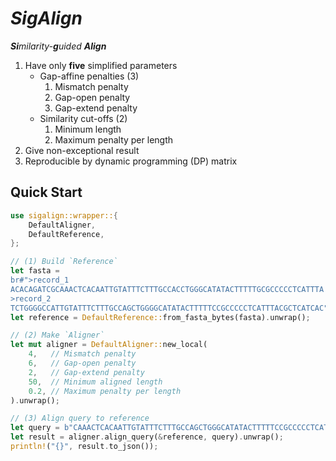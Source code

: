 # *SigAlign*
***Si**milarity-**g**uided **Align***
1. Have only **five** simplified parameters
    - Gap-affine penalties (3)
        1. Mismatch penalty
        2. Gap-open penalty
        3. Gap-extend penalty
    - Similarity cut-offs (2)
        1. Minimum length
        2. Maximum penalty per length
2. Give non-exceptional result
3. Reproducible by dynamic programming (DP) matrix

## Quick Start
```rust
use sigalign::wrapper::{
    DefaultAligner,
    DefaultReference,
};

// (1) Build `Reference`
let fasta =
br#">record_1
ACACAGATCGCAAACTCACAATTGTATTTCTTTGCCACCTGGGCATATACTTTTTGCGCCCCCTCATTTA
>record_2
TCTGGGGCCATTGTATTTCTTTGCCAGCTGGGGCATATACTTTTTCCGCCCCCTCATTTACGCTCATCAC"#;
let reference = DefaultReference::from_fasta_bytes(fasta).unwrap();

// (2) Make `Aligner`
let mut aligner = DefaultAligner::new_local(
    4,   // Mismatch penalty
    6,   // Gap-open penalty
    2,   // Gap-extend penalty
    50,  // Minimum aligned length
    0.2, // Maximum penalty per length
).unwrap();

// (3) Align query to reference
let query = b"CAAACTCACAATTGTATTTCTTTGCCAGCTGGGCATATACTTTTTCCGCCCCCTCATTTAACTTCTTGGA";
let result = aligner.align_query(&reference, query).unwrap();
println!("{}", result.to_json());
```
